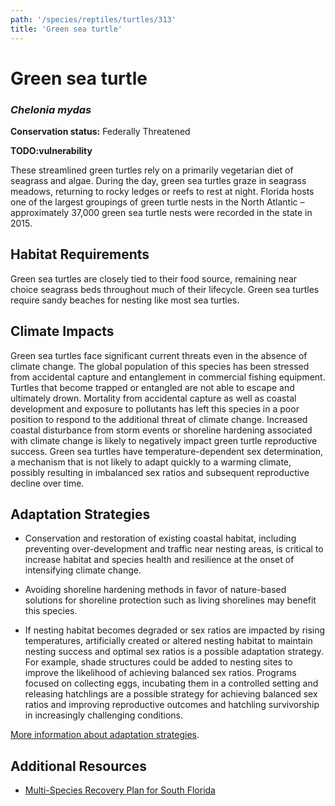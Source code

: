 ```yaml
---
path: '/species/reptiles/turtles/313'
title: 'Green sea turtle'
---
```


# Green sea turtle
### *Chelonia mydas*



**Conservation status:** Federally Threatened

**TODO:vulnerability**

These streamlined green turtles rely on a primarily vegetarian diet of seagrass and algae.  During the day, green sea turtles graze in seagrass meadows, returning to rocky ledges or reefs to rest at night.  Florida hosts one of the largest groupings of green turtle nests in the North Atlantic – approximately 37,000 green sea turtle nests were recorded in the state in 2015.

    
## Habitat Requirements

Green sea turtles are closely tied to their food source, remaining near choice seagrass beds throughout much of their lifecycle.  Green sea turtles require sandy beaches for nesting like most sea turtles.

## Climate Impacts

Green sea turtles face significant current threats even in the absence of climate change.  The global population of this species has been stressed from accidental capture and entanglement in commercial fishing equipment.  Turtles that become trapped or entangled are not able to escape and ultimately drown.  Mortality from accidental capture as well as coastal development and exposure to pollutants has left this species in a poor position to respond to the additional threat of climate change.  Increased coastal disturbance from storm events or shoreline hardening associated with climate change is likely to negatively impact green turtle reproductive success.  Green sea turtles have temperature-dependent sex determination, a mechanism that is not likely to adapt quickly to a warming climate, possibly resulting in imbalanced sex ratios and subsequent reproductive decline over time.

## Adaptation Strategies

- Conservation and restoration of existing coastal habitat, including preventing over-development and traffic near nesting areas, is critical to increase habitat and species health and resilience at the onset of intensifying climate change.

- Avoiding shoreline hardening methods in favor of nature-based solutions for shoreline protection such as living shorelines may benefit this species.

- If nesting habitat becomes degraded or sex ratios are impacted by rising temperatures, artificially created or altered nesting habitat to maintain nesting success and optimal sex ratios is a possible adaptation strategy.  For example, shade structures could be added to nesting sites to improve the likelihood of achieving balanced sex ratios.  Programs focused on collecting eggs, incubating them in a controlled setting and releasing hatchlings are a possible strategy for achieving balanced sex ratios and improving reproductive outcomes and hatchling survivorship in increasingly challenging conditions.


[More information about adaptation strategies](/strategies).


## Additional Resources

- [Multi-Species Recovery Plan for South Florida](https://ecos.fws.gov/docs/recovery_plan/sfl_msrp/SFL_MSRP_Species.pdf)
